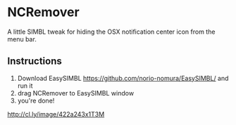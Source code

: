 NCRemover
=========

A little SIMBL tweak for hiding the OSX notification center icon from the menu bar.

Instructions
------------

1. Download EasySIMBL https://github.com/norio-nomura/EasySIMBL/ and run it
2. drag NCRemover to EasySIMBL window
3. you're done!

http://cl.ly/image/422a243x1T3M